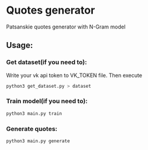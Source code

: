 # Quotes generator
Patsanskie quotes generator with N-Gram model

## Usage:

### Get dataset(if you need to):

Write your vk api token to VK_TOKEN file. Then execute

```bash
python3 get_dataset.py > dataset
```

### Train model(if you need to):

```bash
python3 main.py train
```

### Generate quotes:

```bash
python3 main.py generate
```
